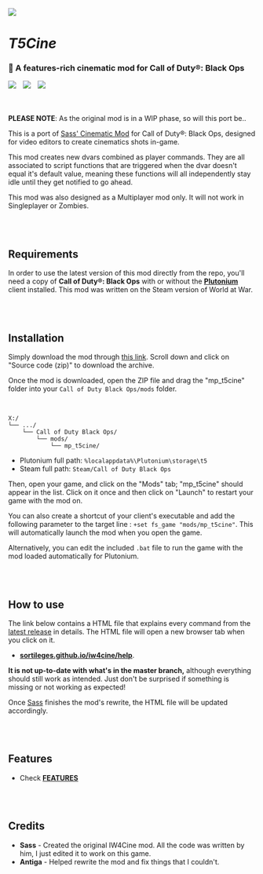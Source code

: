 <img src="AWAITING HEADER IMAGE...">

# *T5Cine*

### 🎥 A features-rich cinematic mod for Call of Duty®: Black Ops

<img src="https://img.shields.io/badge/REWRITE%20IN%20PROGRESS-46baba?style=flat-square">　<a href="https://github.com/dtpln/t5cine/releases"><img src="https://img.shields.io/github/v/release/dtpln/t5cine?label=Latest%20release&style=flat-square&color=46baba"></a>　<a href="https://discord.gg/wgRJDJJ"><img src="https://img.shields.io/discord/617736623412740146?label=Join%20the%20IW4Cine%20Discord!&style=flat-square&color=46baba"></a>  
<br/><br/>

**PLEASE NOTE**: As the original mod is in a WIP phase, so will this port be..

This is a port of [Sass' Cinematic Mod](https://github.com/sortileges/iw4cine) for Call of Duty®: Black Ops, designed for video editors to create cinematics shots in-game.

This mod creates new dvars combined as player commands. They are all associated to script functions that are triggered when the dvar doesn't equal it's default value, meaning these functions will all independently stay idle until they get notified to go ahead.

This mod was also designed as a Multiplayer mod only. It will not work in Singleplayer or Zombies.


<br/><br/>
## Requirements

In order to use the latest version of this mod directly from the repo, you'll need a copy of **Call of Duty®: Black Ops** with or without the **[Plutonium](https://plutonium.pw)** client installed. This mod was written on the Steam version of World at War.

<br/><br/>
## Installation

Simply download the mod through [this link](https://github.com/dtpln/t5cine/releases/latest). Scroll down and click on "Source code (zip)" to download the archive.

Once the mod is downloaded, open the ZIP file and drag the "mp_t5cine" folder into your `Call of Duty Black Ops/mods` folder.

<br/>

```
X:/
└── .../
    └── Call of Duty Black Ops/
        └── mods/
            └── mp_t5cine/
```
- Plutonium full path: `%localappdata%\Plutonium\storage\t5`
- Steam full path: `Steam/Call of Duty Black Ops`

Then, open your game, and click on the "Mods" tab; "mp_t5cine" should appear in the list. Click on it once and then click on "Launch" to restart your game with the mod on.

You can also create a shortcut of your client's executable and add the following parameter to the target line : `+set fs_game "mods/mp_t5cine"`. This will automatically launch the mod when you open the game.

Alternatively, you can edit the included `.bat` file to run the game with the mod loaded automatically for Plutonium.

<br/><br/>
## How to use

The link below contains a HTML file that explains every command from the [latest release](https://github.com/sortileges/iw4cine/releases/latest) in details. The HTML file will open a new browser tab when you click on it. 
- **[sortileges.github.io/iw4cine/help](https://sortileges.github.io/iw4cine/help)**.

**It is not up-to-date with what's in the master branch,** although everything should still work as intended. Just don't be surprised if something is missing or not working as expected!

Once [Sass](https://github.com/sortileges) finishes the mod's rewrite, the HTML file will be updated accordingly.


<br/><br/>
## Features
- Check **[FEATURES](https://github.com/dtpln/t5cine/blob/main/FEATURES.md)**

<br/><br/>
## Credits
- **Sass** - Created the original IW4Cine mod. All the code was written by him, I just edited it to work on this game.
- **Antiga** - Helped rewrite the mod and fix things that I couldn't.
